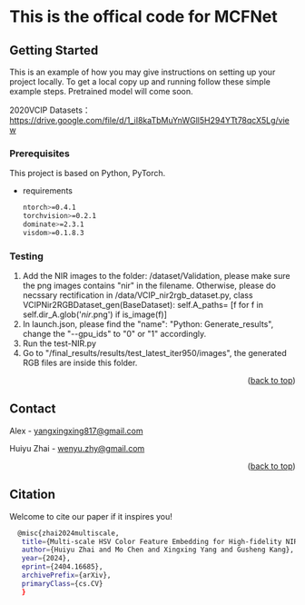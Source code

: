 # This is the offical code for MCFNet



<!-- GETTING STARTED -->
## Getting Started

This is an example of how you may give instructions on setting up your project locally.
To get a local copy up and running follow these simple example steps.
Pretrained model will come soon.

2020VCIP Datasets：https://drive.google.com/file/d/1_iI8kaTbMuYnWGll5H294YTt78qcX5Lg/view


### Prerequisites

This project is based on Python, PyTorch.
* requirements
  ```sh
  ntorch>=0.4.1
  torchvision>=0.2.1
  dominate>=2.3.1
  visdom>=0.1.8.3
  ```

### Testing



1. Add the NIR images to the folder: /dataset/Validation, please make sure the png images contains "nir" in the filename. Otherwise, please do necssary rectification in /data/VCIP_nir2rgb_dataset.py,  class VCIPNir2RGBDataset_gen(BaseDataset): self.A_paths= [f for f in self.dir_A.glob('*nir*.png') if is_image(f)]
2. In launch.json, please find the "name": "Python: Generate_results", change the "--gpu_ids" to "0" or "1" accordingly.
3. Run the test-NIR.py
4. Go to "/final_results/results/test_latest_iter950/images", the generated RGB files are inside this folder. 


<p align="right">(<a href="#readme-top">back to top</a>)</p>



<!-- CONTACT -->
## Contact

Alex - yangxingxing817@gmail.com

Huiyu Zhai - wenyu.zhy@gmail.com


<p align="right">(<a href="#readme-top">back to top</a>)</p>



<!-- ACKNOWLEDGMENTS -->
## Citation

Welcome to cite our paper if it inspires you!

   ```sh
     @misc{zhai2024multiscale,
      title={Multi-scale HSV Color Feature Embedding for High-fidelity NIR-to-RGB Spectrum Translation}, 
      author={Huiyu Zhai and Mo Chen and Xingxing Yang and Gusheng Kang},
      year={2024},
      eprint={2404.16685},
      archivePrefix={arXiv},
      primaryClass={cs.CV}
      }
  ```


